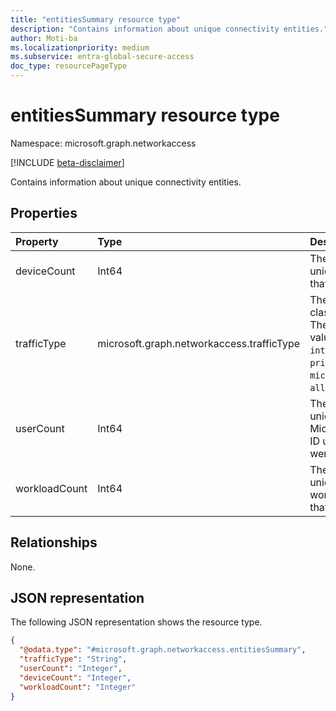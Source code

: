 ```yaml
---
title: "entitiesSummary resource type"
description: "Contains information about unique connectivity entities."
author: Moti-ba
ms.localizationpriority: medium
ms.subservice: entra-global-secure-access
doc_type: resourcePageType
---
```


# entitiesSummary resource type

Namespace: microsoft.graph.networkaccess

[!INCLUDE [beta-disclaimer](../../includes/beta-disclaimer.md)]

Contains information about unique connectivity entities.

## Properties
|Property|Type|Description|
|:---|:---|:---|
|deviceCount|Int64|The number of unique devices that were seen.|
|trafficType|microsoft.graph.networkaccess.trafficType|The traffic classification. The possible values are: `internet`, `private`, `microsoft365`, `all`.|
|userCount|Int64|The number of unique Microsoft Entra ID users that were seen.|
|workloadCount|Int64|The number of unique target workloads/hosts that were seen.|



## Relationships
None.

## JSON representation
The following JSON representation shows the resource type.
<!-- {
  "blockType": "resource",
  "@odata.type": "microsoft.graph.networkaccess.entitiesSummary"
}
-->
``` json
{
  "@odata.type": "#microsoft.graph.networkaccess.entitiesSummary",
  "trafficType": "String",
  "userCount": "Integer",
  "deviceCount": "Integer",
  "workloadCount": "Integer"
}
```
